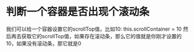 # 判断一个容器是否出现个滚动条

我们可以给一个容器设置它的scrollTop值，比如10: this.scrollContainer = 10
然后再去获取它的scrollTop值，如果存在滚动条，那么它的值就是你刚才设置的10，如果没有滚动条，那它就是0